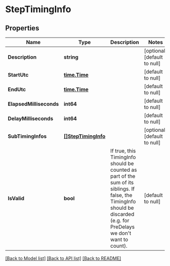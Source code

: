 # StepTimingInfo

## Properties
Name | Type | Description | Notes
------------ | ------------- | ------------- | -------------
**Description** | **string** |  | [optional] [default to null]
**StartUtc** | [**time.Time**](time.Time.md) |  | [default to null]
**EndUtc** | [**time.Time**](time.Time.md) |  | [default to null]
**ElapsedMilliseconds** | **int64** |  | [default to null]
**DelayMilliseconds** | **int64** |  | [default to null]
**SubTimingInfos** | [**[]StepTimingInfo**](StepTimingInfo.md) |  | [optional] [default to null]
**IsValid** | **bool** | If true, this TimingInfo should be counted as part of the sum of its siblings. If false, the TimingInfo should be discarded (e.g. for PreDelays we don&#39;t want to count). | [default to null]

[[Back to Model list]](../README.md#documentation-for-models) [[Back to API list]](../README.md#documentation-for-api-endpoints) [[Back to README]](../README.md)


